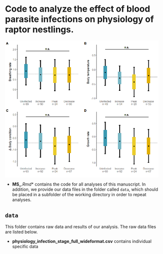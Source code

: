 # Code to analyze the effect of blood parasite infections on physiology of raptor nestlings. 

<img src="Figs/predicted_physio_param_infection_stages.png" style="display: block; margin: auto;" />

-   **MS_***.Rmd** contains the code for all analyses of this manuscript. In addition, we
    provide our data files in the folder called `data`, which should be
    placed in a subfolder of the working directory in order to repeat
    analyses.

## **`data`**

This folder contains raw data and results of our analysis. The raw data
files are listed below.

-   **physiology_infection_stage_full_wideformat.csv** contains individual specific data

